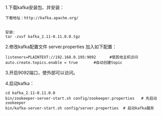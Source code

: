 1.下载kafka安装包、并安装：

    下载地址：http://kafka.apache.org/
    
        
    安装:
    tar -zxvf kafka_2.11-0.11.0.0.tgz
2.修改kafka配置文件 server.properties 加入如下配置：

    listeners=PLAINTEXT://192.168.0.195:9092      #使其他主机访问
    auto.create.topics.enable = true       #自动创建topic

3.开启9092端口，使外部可以访问。

4.启动kafka：

    cd kafka_2.11-0.11.0.0
    bin/zookeeper-server-start.sh config/zookeeper.properties   # 先启动zookeeper
    bin/kafka-server-start.sh config/server.properties  # 启动kafka服务
